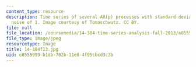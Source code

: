 ```yaml
---
content_type: resource
description: Time series of several AR(p) processes with standard deviation of the
  noise of 1. Image courtesy of Tomaschwutz. CC BY.
file: null
file_location: /coursemedia/14-384-time-series-analysis-fall-2013/e8555999b1db782b11e84f95cbcd3c3b_14-384f13.jpg
file_type: image/jpeg
resourcetype: Image
title: 14-384f13.jpg
uid: e8555999-b1db-782b-11e8-4f95cbcd3c3b
---
```

